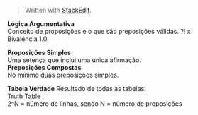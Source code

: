 


> Written with [StackEdit](https://stackedit.io/).  

**Lógica Argumentativa**   
Conceito de proposições e o que são preposições válidas. ?! x  
Bivalência 1.0  

**Proposições Simples**   
Uma setença que inclui uma única afirmação.  
**Preposições Compostas**  
No mínimo duas preposições simples.  

**Tabela Verdade**
Resultado de todas as tabelas:   
[Truth Table](https://en.wikipedia.org/wiki/Truth_table)  
2^N  = número de linhas, sendo N = número de proposições  






